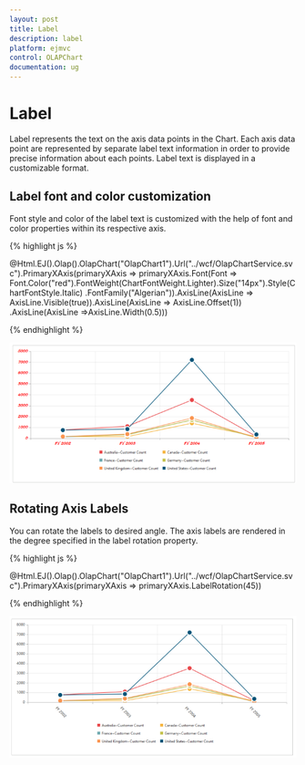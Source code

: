 ```yaml
---
layout: post
title: Label
description: label
platform: ejmvc
control: OLAPChart
documentation: ug
---
```


# Label

Label represents the text on the axis data points in the Chart. Each axis data point are represented by separate label text information in order to provide precise information about each points. Label text is displayed in a customizable format.

## Label font and color customization 

Font style and color of the label text is customized with the help of font and color properties within its respective axis.


{% highlight js %}

@Html.EJ().Olap().OlapChart("OlapChart1").Url("../wcf/OlapChartService.svc").PrimaryXAxis(primaryXAxis => 
primaryXAxis.Font(Font => Font.Color("red").FontWeight(ChartFontWeight.Lighter).Size("14px").Style(ChartFontStyle.Italic)
.FontFamily("Algerian")).AxisLine(AxisLine => AxisLine.Visible(true)).AxisLine(AxisLine => AxisLine.Offset(1))
.AxisLine(AxisLine =>AxisLine.Width(0.5)))


{% endhighlight %}


![](Label_images/Label_img1.png)



## Rotating Axis Labels

You can rotate the labels to desired angle. The axis labels are rendered in the degree specified in the label rotation property.

{% highlight js %}


@Html.EJ().Olap().OlapChart("OlapChart1").Url("../wcf/OlapChartService.svc").PrimaryXAxis(primaryXAxis =>
primaryXAxis.LabelRotation(45))



{% endhighlight  %}

![](Label_images/Label_img2.png)



